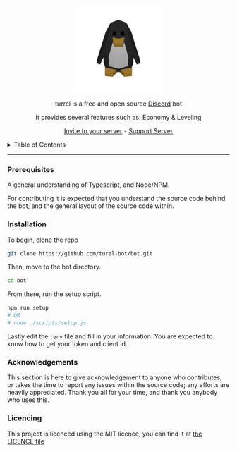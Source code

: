 <br />

<div align="center">
    <img src="logos/turel.gif" width="200" align="center">
    <div align="center">
        <p>
            turrel is a free and open source <a href="discord.gg">Discord</a> bot 
        </p>
        <p>
            It provides several features such as:
            Economy & Leveling
        </p>
        <p>
            <a href="https://discord.com/api/oauth2/authorize?client_id=1054601338312466505&permissions=8&scope=bot%20applications.commands">Invite to your server</a> - <a href="https://discord.gg/q2QJaBABwP">Support Server</a>
        </p>
    </div>
</div>

<details>
    <summary>
        Table of Contents
    </summary>
    <ol>
        <li>
            <a href="#installation">Installation</a>
        </li>
        <li>
            <a href="#usage">General Usage</a>
        </li>
        <li>
            <a href="#documentaion">Documentation</a>
        </li>
    </ol>
</details>

----------

<!-- What's needed to host the bot -->
### Prerequisites
A general understanding of Typescript, and Node/NPM.

For contributing it is expected that you understand the source code
behind the bot, and the general layout of the source code within.

<!-- how to install the lib... -->
### Installation

To begin, clone the repo
```sh
git clone https://github.com/turel-bot/bot.git
```

Then, move to the bot directory.
```sh
cd bot
```

From there, run the setup script.
```sh
npm run setup
# OR
# node ./scripts/setup.js
```

Lastly edit the `.env` file and fill in your information. You are expected to know how to get your
token and client id.

### Acknowledgements

This section is here to give acknowledgement to anyone who contributes, or takes the time to
report any issues within the source code; any efforts are heavily appreciated. Thank you all
for your time, and thank you anybody who uses this. 

### Licencing

This project is licenced using the MIT licence, you can find it
at [the LICENCE file](LICENCE)
